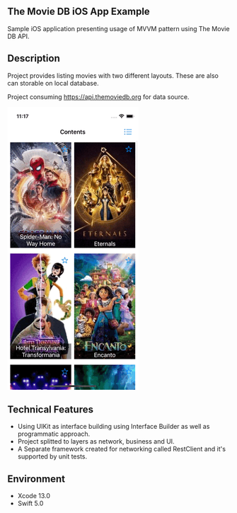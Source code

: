 ## The Movie DB iOS App Example
Sample iOS application presenting usage of MVVM pattern using The Movie DB API.

## Description
Project provides listing movies with two different layouts.  These are also can storable on local database.

Project consuming https://api.themoviedb.org for data source.

![Usage Example](sample.gif)

## Technical Features
- Using UIKit as interface building using Interface Builder as well as programmatic approach.
- Project splitted to layers as network, business and UI.
- A Separate framework created for networking called RestClient and it's supported by unit tests.

## Environment
- Xcode 13.0
- Swift 5.0
